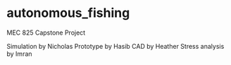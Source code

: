 # autonomous_fishing
MEC 825 Capstone Project

Simulation by Nicholas 
Prototype by Hasib 
CAD by Heather 
Stress analysis by Imran 
